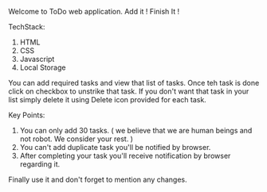 Welcome to ToDo web application. Add it ! Finish It !

TechStack:
1) HTML
2) CSS
3) Javascript
4) Local Storage

You can add required tasks and view that list of tasks. Once teh task is done click on checkbox to unstrike that task.
If you don't want that task in your list simply delete it using Delete icon provided for each task.

Key Points:
1) You can only add 30 tasks. ( we believe that we are human beings and not robot. We consider your rest. )
2) You can't add duplicate task you'll be notified by browser.
3) After completing your task you'll receive notification by browser regarding it.

Finally use it and don't forget to mention any changes.
